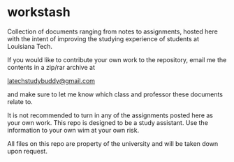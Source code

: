 # workstash
Collection of documents ranging from notes to assignments, hosted here with the intent of improving the studying experience of students at Louisiana Tech.

If you would like to contribute your own work to the repository, email me the contents in a zip/rar archive at

latechstudybuddy@gmail.com

and make sure to let me know which class and professor these documents relate to.

It is not recommended to turn in any of the assignments posted here as your own work. This repo is designed to be a study assistant. Use the information to your own wim at your own risk.

All files on this repo are property of the university and will be taken down upon request.
